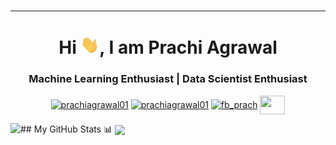 <br>

<hr>
<h1 align="center">Hi <img src="https://raw.githubusercontent.com/ABSphreak/ABSphreak/master/gifs/Hi.gif" width="30px">, I am Prachi Agrawal </h1>
<h3 align="center">Machine Learning Enthusiast | Data Scientist Enthusiast </h3>
<p align="center">
<a href="https://www.linkedin.com/in/prachi-agrawal-3518551a0/" target="blank"><img align="center" src="https://image.flaticon.com/icons/png/128/174/174857.png" alt="prachiagrawal01" height="30" width="40" /></a>  
<a href="https://www.kaggle.com/prachiagrawal01" target="blank"><img align="center" src="https://www.vectorlogo.zone/logos/kaggle/kaggle-icon.svg" alt="prachiagrawal01" height="30" width="40" /></a>
<a href="https://www.facebook.com/prachi.agrawal.5437923/" target="blank"><img align="center" src="https://www.svgrepo.com/show/299425/facebook.svg" alt="fb_prach" height="30" width="40" /></a>
 <a href = "mailto: agrawalprachi014@gmail.com"><img align="center" src="https://seeklogo.com/images/G/gmail-new-2020-logo-32DBE11BB4-seeklogo.com.png" height="30" width="40" /></a>
</p>
</p>
## My GitHub Stats 📊
<a href="https://github.com/anuraghazra/github-readme-stats">
  <img align="left" src="https://github-readme-stats.vercel.app/api?username=prachi0011&count_private=true&show_icons=true&theme=radical" />
</a>
<a href="https://github.com/anuraghazra/convoychat">
  <img align="center" src="https://github-readme-stats.vercel.app/api/top-langs/?username=prachi0011" />
</a>
